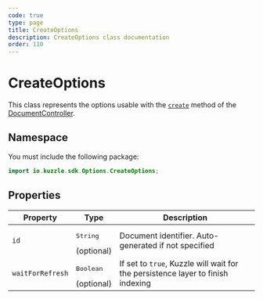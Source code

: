 ```yaml
---
code: true
type: page
title: CreateOptions
description: CreateOptions class documentation
order: 110
---
```


# CreateOptions

This class represents the options usable with the [`create`](/sdk/java/3/controllers/document/create) method of the [DocumentController](/sdk/java/3/controllers/document).  

## Namespace

You must include the following package: 

```java
import io.kuzzle.sdk.Options.CreateOptions;
```

## Properties

| Property           | Type                                         | Description                       |
| ------------------ | -------------------------------------------- | --------------------------------- |
| `id`               | <pre>String</pre> (optional)                 | Document identifier. Auto-generated if not specified              |
| `waitForRefresh`   | <pre>Boolean</pre> (optional)                | If set to `true`, Kuzzle will wait for the persistence layer to finish indexing|
